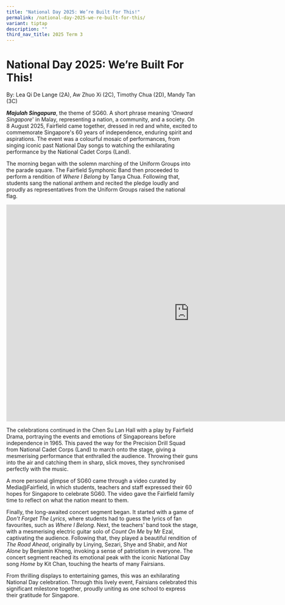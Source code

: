 ```yaml
---
title: "National Day 2025: We’re Built For This!"
permalink: /national-day-2025-we-re-built-for-this/
variant: tiptap
description: ""
third_nav_title: 2025 Term 3
---
```

<h1>National Day 2025: We’re Built For This!&nbsp;</h1>
<p>By: Lea Qi De Lange (2A), Aw Zhuo Xi (2C), Timothy Chua (2D), Mandy Tan
(3C)</p>
<p><strong><em>Majulah Singapura</em></strong>, the theme of SG60. A short
phrase meaning <em>'Onward Singapore</em>' in Malay, representing a nation,
a community, and a society. On 8 August 2025, Fairfield came together,
dressed in red and white, excited to commemorate Singapore's 60 years of
independence, enduring spirit and aspirations. The event was a colourful
mosaic of performances, from singing iconic past National Day songs to
watching the exhilarating performance by the National Cadet Corps (Land).&nbsp;</p>
<p>The morning began with the solemn marching of the Uniform Groups into
the parade square. The Fairfield Symphonic Band then proceeded to perform
a rendition of <em>Where I Belong</em> by Tanya Chua. Following that, students
sang the national anthem and recited the pledge loudly and proudly as representatives
from the Uniform Groups raised the national flag.&nbsp;&nbsp;&nbsp;</p>
<div class="iframe-wrapper">
<iframe height="569" width="960" allowfullscreen="true" frameborder="0" src="https://docs.google.com/presentation/d/e/2PACX-1vR6J_sa3U_QsrHi5MaltkCZEw1auT-IhSC_MqluOFAeX4w9wMqxKB8nLwqW2z1nP53pYqBoMIRIaE8o/pubembed?start=true&amp;loop=true&amp;delayms=3000"></iframe>
</div>
<p>The celebrations continued in the Chen Su Lan Hall with a play by Fairfield
Drama, portraying the events and emotions of Singaporeans before independence
in 1965. This paved the way for the Precision Drill Squad from National
Cadet Corps (Land) to march onto the stage, giving a mesmerising performance
that enthralled the audience. Throwing their guns into the air and catching
them in sharp, slick moves, they synchronised perfectly with the music.&nbsp;</p>
<p>A more personal glimpse of SG60 came through a video curated by Media@Fairfield,
in which students, teachers and staff expressed their 60 hopes for Singapore
to celebrate SG60. The video gave the Fairfield family time to reflect
on what the nation meant to them.</p>
<p>Finally, the long-awaited concert segment began. It started with a game
of <em>Don't Forget The Lyrics</em>, where students had to guess the lyrics
of fan favourites, such as <em>Where I Belong</em>. Next, the teachers'
band took the stage, with a mesmerising electric guitar solo of <em>Count On Me</em> by
Mr Ezal, captivating the audience. Following that, they played a beautiful
rendition of <em>The Road Ahead</em>, originally by Linying, Sezari, Shye
and Shabir, and <em>Not Alone</em> by Benjamin Kheng, invoking a sense of
patriotism in everyone. The concert segment reached its emotional peak
with the iconic National Day song<em> Home </em>by Kit Chan, touching the
hearts of many Fairsians.&nbsp;</p>
<p>From thrilling displays to entertaining games, this was an exhilarating
National Day celebration. Through this lively event, Fairsians celebrated
this significant milestone together, proudly uniting as one school to express
their gratitude for Singapore.&nbsp;</p>
<p></p>
<p></p>
<p>
<br>
<br>
</p>
<p></p>